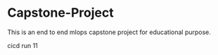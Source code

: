# Capstone-Project
This is an end to end mlops capstone project for educational purpose.

cicd run 11